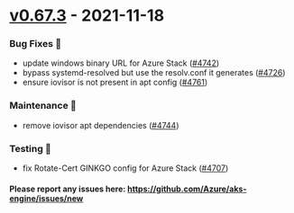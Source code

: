 
<a name="v0.67.3"></a>
# [v0.67.3] - 2021-11-18
### Bug Fixes 🐞
- update windows binary URL for Azure Stack ([#4742](https://github.com/Azure/aks-engine/issues/4742))
- bypass systemd-resolved but use the resolv.conf it generates ([#4726](https://github.com/Azure/aks-engine/issues/4726))
- ensure iovisor is not present in apt config ([#4761](https://github.com/Azure/aks-engine/issues/4761))

### Maintenance 🔧
- remove iovisor apt dependencies ([#4744](https://github.com/Azure/aks-engine/issues/4744))

### Testing 💚
- fix Rotate-Cert GINKGO config for Azure Stack ([#4707](https://github.com/Azure/aks-engine/issues/4707))

#### Please report any issues here: https://github.com/Azure/aks-engine/issues/new
[Unreleased]: https://github.com/Azure/aks-engine/compare/v0.67.3...HEAD
[v0.67.3]: https://github.com/Azure/aks-engine/compare/v0.60.2...v0.67.3
